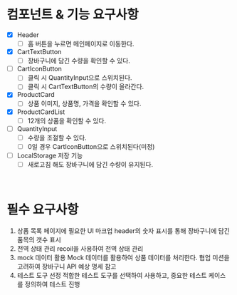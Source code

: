 # 컴포넌트 & 기능 요구사항

- [x] Header
  - [ ] 홈 버튼을 누르면 메인페이지로 이동한다.
- [x] CartTextButton
  - [ ] 장바구니에 담긴 수량을 확인할 수 있다.
- [ ] CartIconButton
  - [ ] 클릭 시 QuantityInput으로 스위치된다.
  - [ ] 클릭 시 CartTextButton의 수량이 올라간다.
- [x] ProductCard
  - [ ] 상품 이미지, 상품명, 가격을 확인할 수 있다.
- [x] ProductCardList
  - [ ] 12개의 상품을 확인할 수 있다.
- [ ] QuantityInput
  - [ ] 수량을 조절할 수 있다.
  - [ ] 0일 경우 CartIconButton으로 스위치된다(미정)
- [ ] LocalStorage 저장 기능
  - [ ] 새로고침 해도 장바구니에 담긴 수량이 유지된다.

<br>

# 필수 요구사항

1. 상품 목록 페이지에 필요한 UI 마크업
   header의 숫자 표시를 통해 장바구니에 담긴 품목의 갯수 표시
2. 전역 상태 관리
   recoil을 사용하여 전역 상태 관리
3. mock 데이터 활용
   Mock 데이터를 활용하여 상품 데이터를 처리한다. 협업 미션을 고려하여 장바구니 API 예상 명세 참고
4. 테스트 도구 선정
   적합한 테스트 도구를 선택하여 사용하고, 중요한 테스트 케이스를 정의하여 테스트 진행
